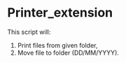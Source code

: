 # Printer_extension
  This script will:
1. Print files from given folder,
2. Move file to folder (DD/MM/YYYY).
